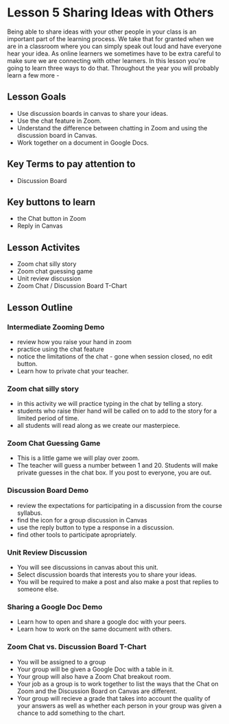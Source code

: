 # Lesson 5 Sharing Ideas with Others
Being able to share ideas with your other people in your class is an important part of the learning process.  We take that for granted when we are in a classroom where you can simply speak out loud and have everyone hear your idea.  As online learners we sometimes have to be extra careful to make sure we are connecting with other learners.  In this lesson you're going to learn three ways to do that.  Throughout the year you will probably learn a few more - 

## Lesson Goals
- Use discussion boards in canvas to share your ideas.
- Use the chat feature in Zoom.
- Understand the difference between chatting in Zoom and using the discussion board in Canvas.
- Work together on a document in Google Docs.

## Key Terms to pay attention to
- Discussion Board

## Key buttons to learn
- the Chat button in Zoom
- Reply in Canvas

## Lesson Activites
- Zoom chat silly story
- Zoom chat guessing game
- Unit review discussion
- Zoom Chat / Discussion Board T-Chart

## Lesson Outline
### Intermediate Zooming Demo
- review how you raise your hand in zoom
- practice using the chat feature
- notice the limitations of the chat - gone when session closed, no edit button.
- Learn how to private chat your teacher.

### Zoom chat silly story
- in this activity we will practice typing in the chat by telling a story.
- students who raise thier hand will be called on to add to the story for a limited period of time.
- all students will read along as we create our masterpiece.

### Zoom Chat Guessing Game
- This is a little game we will play over zoom.
- The teacher will guess a number between 1 and 20.  Students will make private guesses in the chat box.  If you post to everyone, you are out.

### Discussion Board Demo
- review the expectations for participating in a discussion from the course syllabus.
- find the icon for a group discussion in Canvas
- use the reply button to type a response in a discussion.
- find other tools to participate apropriately.

### Unit Review Discussion
- You will see discussions in canvas about this unit.
- Select discussion boards that interests you to share your ideas.
- You will be required to make a post and also make a post that replies to someone else.

### Sharing a Google Doc Demo
- Learn how to open and share a google doc with your peers.
- Learn how to work on the same document with others.

### Zoom Chat vs. Discussion Board T-Chart
- You will be assigned to a group
- Your group will be given a Google Doc with a table in it.
- Your group will also have a Zoom Chat breakout room.
- Your job as a group is to work together to list the ways that the Chat on Zoom and the Discussion Board on Canvas are different.
- Your group will recieve a grade that takes into account the quality of your answers as well as whether each person in your group was given a chance to add something to the chart.
